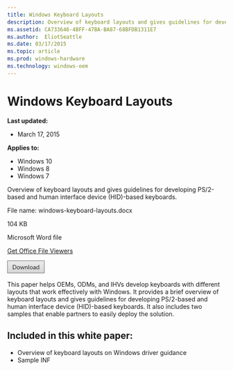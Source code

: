 ```yaml
---
title: Windows Keyboard Layouts
description: Overview of keyboard layouts and gives guidelines for developing PS/2-based and human interface device (HID)-based keyboards.
ms.assetid: CA733646-4BFF-47BA-BA87-68BFDB1311E7
ms.author:  EliotSeattle
ms.date: 03/17/2015
ms.topic: article
ms.prod: windows-hardware
ms.technology: windows-oem
---
```


# Windows Keyboard Layouts


**Last updated:**

-   March 17, 2015

**Applies to:**

-   Windows 10
-   Windows 8
-   Windows 7

Overview of keyboard layouts and gives guidelines for developing PS/2-based and human interface device (HID)-based keyboards.

File name: windows-keyboard-layouts.docx

104 KB

Microsoft Word file

[Get Office File Viewers](http://office.microsoft.com/downloads/office-online-file-converters-and-viewers-HA001044981.aspx)

[![click here to download](images/download.png)](http://download.microsoft.com/download/3/D/1/3D12C5B9-5635-45FB-94E3-0F95C84999B1/windows-keyboard-layouts.docx)

This paper helps OEMs, ODMs, and IHVs develop keyboards with different layouts that work effectively with Windows. It provides a brief overview of keyboard layouts and gives guidelines for developing PS/2-based and human interface device (HID)-based keyboards. It also includes two samples that enable partners to easily deploy the solution.

## <span id="Included_in_this_white_paper_"></span><span id="included_in_this_white_paper_"></span><span id="INCLUDED_IN_THIS_WHITE_PAPER_"></span>Included in this white paper:


-   Overview of keyboard layouts on Windows driver guidance
-   Sample INF





